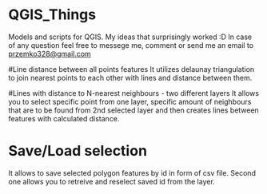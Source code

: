 # QGIS_Things
Models and scripts for QGIS.
My ideas that surprisingly worked :D 
In case of any question feel free to messege me, comment or send me an email to przemko328@gmail.com

#Line distance between all points features
It utilizes delaunay triangulation to join nearest points to each other with lines and distance between them.

#Lines with distance to N-nearest neighbours - two different layers
It allows you to select specific point from one layer, specific amount of neighbours that are to be found from 2nd selected layer and then creates lines between features with calculated distance.

# Save/Load selection
It allows to save selected polygon features by id in form of csv file. Second one allows you to retreive and reselect saved id from the layer.
